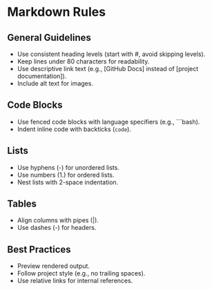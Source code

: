 # Markdown Rules

## General Guidelines

- Use consistent heading levels (start with #, avoid skipping levels).
- Keep lines under 80 characters for readability.
- Use descriptive link text (e.g., [GitHub Docs] instead of [project documentation]).
- Include alt text for images.

## Code Blocks

- Use fenced code blocks with language specifiers (e.g., ```bash).
- Indent inline code with backticks (`code`).

## Lists

- Use hyphens (-) for unordered lists.
- Use numbers (1.) for ordered lists.
- Nest lists with 2-space indentation.

## Tables

- Align columns with pipes (|).
- Use dashes (-) for headers.

## Best Practices

- Preview rendered output.
- Follow project style (e.g., no trailing spaces).
- Use relative links for internal references.
